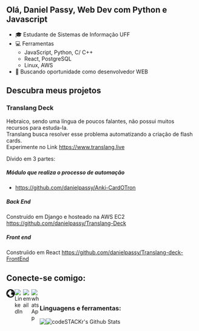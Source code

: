 ## Olá, Daniel Passy, Web Dev com Python e Javascript


- 🎓 Estudante de Sistemas de Informação UFF
- 💻 Ferramentas
    - JavaScript, Python, C/ C++
    - React, PostgreSQL
    - Linux, AWS
- 🥅 Buscando oportunidade como desenvolvedor WEB

## Descubra meus projetos

### Translang Deck
Hebraico, sendo uma língua de poucos falantes, não possui muitos recursos para estuda-la. <br>
Translang busca resolver esse problema automatizando a criação de flash cards.<br>
Experimente no Link https://www.translang.live

Dívido em 3 partes:
##### Módulo que realiza o processo de automação
- https://github.com/danielpassy/Anki-CardOTron
##### Back End 
Construído em Django e hosteado na AWS EC2
https://github.com/danielpassy/Translang-Deck
##### Front end 
Construíido em React
https://github.com/danielpassy/Translang-deck-FrontEnd



## Conecte-se comigo:

[<img align="left" alt="Website pessoal" width="22px" src="https://raw.githubusercontent.com/iconic/open-iconic/master/svg/globe.svg" />][website]
[<img align="left" alt="LinkedIn" width="22px" src="https://cdn.jsdelivr.net/npm/simple-icons@v3/icons/linkedin.svg" />][linkedin]
[<img align="left" alt="email" width="22px" src="https://cdn.jsdelivr.net/npm/simple-icons@3.13.0/icons/gmail.svg" />][email]
[<img align="left" alt="whatsApp" width="22px" src="https://cdn.jsdelivr.net/npm/simple-icons@3.13.0/icons/whatsapp.svg" />][whatsApp]




[website]: https://www.danielpassy.com/
[linkedin]: https://www.linkedin.com/in/daniel-mattos-passy-671b8a69/
[email]: mailto:daniel.passy@gmail.com
[whatsApp]: https://wa.me/5521997570933/

<br />

### Linguagens e ferramentas:
<img align="left" src="https://github-readme-stats.vercel.app/api/top-langs/?username=danielpassy&show_icons=true&layout=compact" />
<img align="left" alt="codeSTACKr's Github Stats" src="https://github-readme-stats.codestackr.vercel.app/api?username=danielpassy&show_icons=true&hide_border=true&count_private=true&theme=tokyonight&hide=issues,contribs" />
